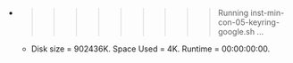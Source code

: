 * >>>>>>>>> Running inst-min-con-05-keyring-google.sh ...
  * Disk size = 902436K. Space Used = 4K. Runtime = 00:00:00:00.
